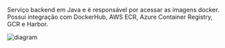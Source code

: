 Serviço backend em Java e é responsável por acessar as imagens docker. Possui integração com DockerHub, AWS ECR, Azure Container Registry, GCR e Harbor.


![diagram](c3.svg)